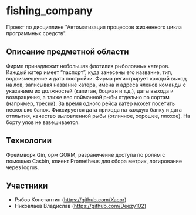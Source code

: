 
# fishing_company
Проект по дисциплине "Автоматизация процессов жизненного цикла программных средств".

## Описание предметной области
Фирме  принадлежит  небольшая  флотилия  рыболовных  катеров.  Каждый  катер  имеет  “паспорт”,  куда  занесены  его  название,  тип,  водоизмещение и дата постройки. Фирма регистрирует каждый выход на лов,  записывая название катера, имена и адреса членов команды с указанием их  должностей (капитан, боцман и т.д.), даты выхода и возвращения, а также вес  пойманной рыбы отдельно по сортам (например, трески). За время одного  рейса катер может посетить несколько  банок. Фиксируется дата прихода на   каждую банку и дата отплытия, качество выловленной рыбы (отличное,  хорошее, плохое). На борту улов не взвешивается.

## Технологии
Фреймворк Gin, орм GORM, разраничение доступа по ролям с помощью Casbin, клиент Prometheus для сбора метрик, логирование через logrus.

## Участники
 - Рябов Константин (https://github.com/Xacor)  
 - Никовлаев Владислав (https://github.com/Deezy102)
